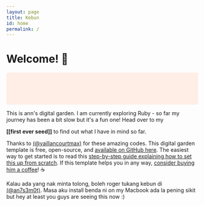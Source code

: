 ```yaml
---
layout: page
title: Kebun
id: home
permalink: /
---
```


# Welcome! 🌱

<p style="padding: 3em 1em; background: #FFEEE6; border-radius: 4px;">

  This is ann's digital garden. I am currently exploring Ruby - so far my journey has been a bit slow but it's a fun one! Head over to my 

  <span style="font-weight: bold">[[first ever seed]]</span> to find out what I have in mind so far.

</p>


Thanks to [(@vaillancourtmax)](https://twitter.com/vaillancourtmax) for these amazing codes. This digital garden template is free, open-source, and [available on GitHub here](https://github.com/maximevaillancourt/digital-garden-jekyll-template). The easiest way to get started is to read this [step-by-step guide explaining how to set this up from scratch](https://maximevaillancourt.com/blog/setting-up-your-own-digital-garden-with-jekyll). If this template helps you in any way, [consider buying him a coffee](https://ko-fi.com/maximevaillancourt)! ☕️

Kalau ada yang nak minta tolong, boleh roger tukang kebun di [(@an7s3m0t)](https://twitter.com/an7s3m0t). Masa aku install benda ni on my Macbook ada la pening sikit but hey at least you guys are seeing this now :)

<style>
  .wrapper {
    max-width: 46em;
  }
</style>
